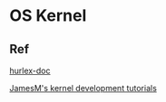 # OS Kernel

## Ref
[hurlex-doc](https://github.com/hurley25/hurlex-doc)

[JamesM's kernel development tutorials](http://www.jamesmolloy.co.uk/tutorial_html/)
